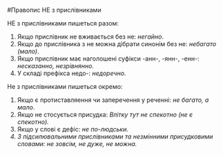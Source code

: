 #Правопис НЕ з прислiвниками


<span class="p1">НЕ з прислiвниками пишеться разом:</span>
1. Якщо прислiвник не вживається без не: <i>негайно</i>.
2. Якщо до прислiвника з не можна дiбрати синонiм без не: <i>небагато (мало)</i>.
3. Якщо прислiвник має наголошенi суфiкси <span class="p1">-анн-, -янн-, -енн-</span>: <i>несказанно, незрiвнянно</i>.
4. У складi префiкса <span class="p1">недо-</span>: <i>недоречно</i>.


<span class="p1">Не з прислiвниками пишеться окремо:</span>
1. Якщо є протиставляення чи заперечення у реченнi: <i>не багато, а мало</i>.
2. Якщо не стосується присудка: <i>Влiтку тут не спекотно (не є спекотно).</i>
3. Якщо у словi є дефiс: <i>не по-людськи<i>.
4. З пiдсилювальними прислiвниками та незмiнними присудковими словами: <i>не зовсiм, не дуже, не можна.</i>